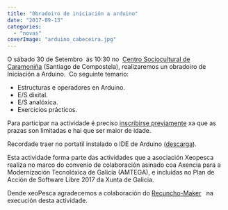 ```yaml
---
title: "Obradoiro de iniciación a arduino"
date: "2017-09-13"
categories: 
  - "novas"
coverImage: "arduino_cabeceira.jpg"
---
```


O sábado 30 de Setembro  ás 10:30 no  [Centro Sociocultural de Caramoniña](https://www.openstreetmap.org/#map=19/42.88417/-8.53802) (Santiago de Compostela), realizaremos un obradoiro de Iniciación a Arduino.  Co seguinte temario:

- Estructuras e operadores en Arduino.
- E/S dixital.
- E/S analóxica.
- Exercicios prácticos.

Para participar na actividade é preciso [inscribirse previamente](https://www.eventbrite.es/e/entradas-obradoiro-de-iniciacion-a-arduino-37870550837) xa que as prazas son limitadas e hai que ser maior de idade.

Recordade traer no portatil instalado o IDE de Arduino ([descarga](https://www.arduino.cc/en/Main/Software)).

Esta actividade forma parte das actividades que a asociación Xeopesca realiza no marco do convenio de colaboración asinado coa Axencia para a Modernización Tecnolóxica de Galicia (AMTEGA), e incluídas no Plan de Acción de Software Libre 2017 da Xunta de Galicia.

Dende xeoPesca agradecemos a colaboración do [Recuncho-Maker](http://recunchomaker.org/)   na execución desta actividade.
